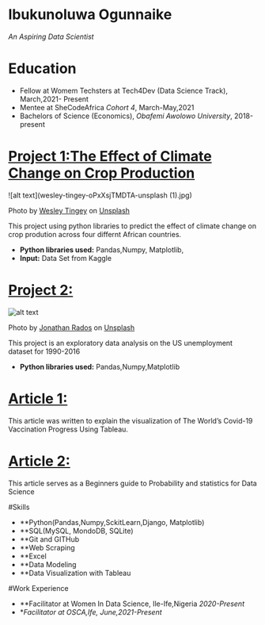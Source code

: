 # Ibukunoluwa Ogunnaike
*An Aspiring Data Scientist*

# Education
* Fellow at Womem Techsters at Tech4Dev (Data Science Track), March,2021- Present
* Mentee at SheCodeAfrica *Cohort 4*, March-May,2021
* Bachelors of Science (Economics), *Obafemi Awolowo University*, 2018-present

# [Project 1:The Effect of Climate Change on Crop Production ](https://github.com/Women-Techsters-Fellowship-2021/Climate-Change-and-Crop-Production)
![alt text](wesley-tingey-oPxXsjTMDTA-unsplash (1).jpg)

Photo by <a href="https://unsplash.com/@wesleyphotography?utm_source=unsplash&utm_medium=referral&utm_content=creditCopyText">Wesley Tingey</a> on <a href="https://unsplash.com/s/photos/climate-change?utm_source=unsplash&utm_medium=referral&utm_content=creditCopyText">Unsplash</a>  

This project using python libraries to predict the effect of climate change on crop prodution across four differnt African countries.
* **Python libraries used:** Pandas,Numpy, Matplotlib,
* **Input:** Data Set from Kaggle


# [Project 2: ](https://github.com/Ibukun-Ogunnaike/SCAMP-EDA-on-The-US-Unemployment-Rate-Ibukunoluwa-Ogunaike-1)
![alt text](jonathan-rados-Sbxt82CsMxA-unsplash.jpg (1))

Photo by <a href="https://unsplash.com/@jonathanrados?utm_source=unsplash&utm_medium=referral&utm_content=creditCopyText">Jonathan Rados</a> on <a href="https://unsplash.com/s/photos/unemployment?utm_source=unsplash&utm_medium=referral&utm_content=creditCopyText">Unsplash</a>

This project is an exploratory data analysis on the US unemployment dataset for 1990-2016
* **Python libraries used:** Pandas,Numpy,Matplotlib


# [Article 1:](https://ibukunogunnaike.medium.com/covid-19-vaccination-how-far-have-we-gone-bb24f0d249ca)

This article was written to explain the visualization of The World’s Covid-19 Vaccination Progress Using Tableau.

# [Article 2:](https://medium.com/analytics-vidhya/beginners-guide-to-probability-and-statistics-for-data-science-b08a6ff1d9b4)

This article serves as a Beginners guide to Probability and statistics for Data Science

#Skills
* **Python(Pandas,Numpy,SckitLearn,Django, Matplotlib)
* **SQL(MySQL, MondoDB, SQLite)
* **Git and GITHub
* **Web Scraping
* **Excel
* **Data Modeling
* **Data Visualization with Tableau

#Work Experience
* **Facilitator at Women In Data Science, Ile-Ife,Nigeria *2020-Present*
* **Facilitator at OSCA,Ife, June,2021-Present*
